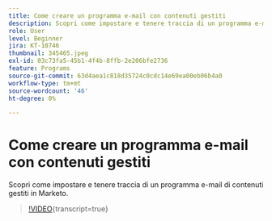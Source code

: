 ```yaml
---
title: Come creare un programma e-mail con contenuti gestiti
description: Scopri come impostare e tenere traccia di un programma e-mail di contenuti gestiti in Marketo.
role: User
level: Beginner
jira: KT-10746
thumbnail: 345465.jpeg
exl-id: 03c73fa5-45b1-4f4b-8ffb-2e206bfe2736
feature: Programs
source-git-commit: 63d4aea1c818d35724c0cdc14e69ea00eb06b4a0
workflow-type: tm+mt
source-wordcount: '46'
ht-degree: 0%

---
```


# Come creare un programma e-mail con contenuti gestiti

Scopri come impostare e tenere traccia di un programma e-mail di contenuti gestiti in Marketo.

>[!VIDEO](https://video.tv.adobe.com/v/3412032/?quality=12&learn=on&captions=ita){transcript=true}
